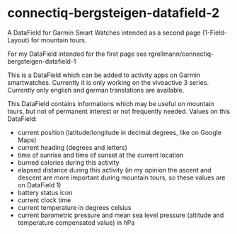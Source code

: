 # connectiq-bergsteigen-datafield-2
A DataField for Garmin Smart Watches intended as a second page (1-Field-Layout) for mountain tours.

For my DataField intended for the first page see rgrellmann/connectiq-bergsteigen-datafield-1

This is a DataField which can be added to activity apps on Garmin smartwatches.
Currently it is only working on the vívoactive 3 series.
Currently only english and german translations are available.

This DataField contains informations which may be useful on mountain tours, but not of permanent interest or not frequently needed.
Values on this DataField:
* current position (latitude/longitude in decimal degrees, like on Google Maps)
* current heading (degrees and letters)
* time of sunrise and time of sunset at the current location
* burned calories during this activity
* elapsed distance during this activity (in my opinion the ascent and descent are more important during mountain tours, so these values are on DataField 1)
* battery status icon
* current clock time
* current temperature in degrees celsius
* current barometric pressure and mean sea level pressure (altitude and temperature compensated value) in hPa
